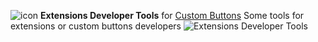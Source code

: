 ![icon](https://raw.github.com/Infocatcher/Custom_Buttons/master/Extensions_Developer_Tools/icon.png)&nbsp;**Extensions Developer Tools** for [Custom Buttons](https://addons.mozilla.org/addon/custom-buttons/)
Some tools for extensions or custom buttons developers
![Extensions Developer Tools](https://raw.github.com/Infocatcher/Custom_Buttons/master/Extensions_Developer_Tools/extDevTools-en.png)